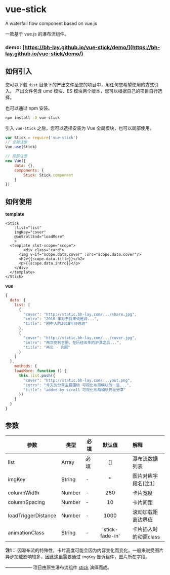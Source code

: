 # vue-stick
A  waterfall flow component based on vue.js

一款基于 vue.js 的瀑布流组件。

### **demo:** [https://bh-lay.github.io/vue-stick/demo/](https://bh-lay.github.io/vue-stick/demo/)



## 如何引入

您可以下载 `dist` 目录下的产出文件至您的项目中，用任何您希望使用的方式引入。
产出文件包含 umd 模块、ES 模块两个版本，您可以根据自己的项目自行选择。

也可以通过 npm 安装。

```bash
npm install -D vue-stick
```

引入 `vue-stick` 之后，您可以选择安装为 Vue 全局模块，也可以局部使用。

```javascript
var Stick = require('vue-stick')
// 全局注册
Vue.use(Stick)

// 局部注册
new Vue({
	data: {},
	components: {
		Stick: Stick.component
	}
})
```

## 如何使用

**template**

```vue
<Stick
	:list="list"
	imgKey="cover"
	@onSrollEnd="loadMore"
	>
  <template slot-scope="scope">
		<div class="card">
      <img v-if="scope.data.cover" :src="scope.data.cover"/>
      <h2>{{scope.data.title}}</h2>
      <p>{{scope.data.intro}}</p>
    </div>
  </template>
</Stick>
```

**vue**

```javascript
{
  data: {
    list: [
      {
        "cover": "http://static.bh-lay.com/.../share.jpg",
        "intro": "2018 年对于我来说是非...",
        "title": "剧中人的2018年终总结"
      },
      {
        "cover": "http://static.bh-lay.com/.../cover.jpg",
        "intro": "再次见到合肥，在历经五年的沪漂之后...",
        "title": "再见 · 合肥"
      }
    ]
  },
	methods: {
    loadMore: function () {
      this.list.push({
        "cover": "http://static.bh-lay.com/...yout.png",
        "intro": "今天的分享主要围绕 可视化布局模块的一些...",
        "title": "added by scroll 可视化布局模块开发分享"
      })
    }
  }
}
```

## 参数

| 参数                | 类型   | 必填 |     默认值      |      | 解释                  |
| ------------------- | ------ | ---- | :-------------: | ---- | :-------------------- |
| list                | Array  | 必填 |       []        |      | 瀑布流数据列表        |
| imgKey              | String | -    |       ''        |      | 图片对应字段名[注1]   |
| columnWidth         | Number | -    |       280       |      | 卡片宽度              |
| columnSpacing       | Number | -    |       10        |      | 卡片间距              |
| loadTriggerDistance | Number | -    |      1000       |      | 滚动加载距离边界值    |
| animationClass      | String | -    | 'stick-fade-in' |      | 卡片插入时的动画class |

**注1：** 因瀑布流的特殊性，卡片高度可能会因为内容变化而变化。一般来说受图片异步加载影响较多，因此这里需要通过 `imgKey` 告诉组件，图片所在字段。

——————
项目由原生瀑布流组件 [stick](https://github.com/bh-lay/stick) 演绎而成。
